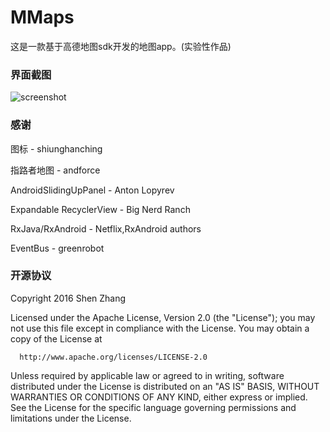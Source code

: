 # MMaps
这是一款基于高德地图sdk开发的地图app。(实验性作品)

### 界面截图
![screenshot](https://github.com/shenm233/Mmaps/blob/master/screenshots/0.png)

### 感谢
图标 - shiunghanching

指路者地图 - andforce

AndroidSlidingUpPanel - Anton Lopyrev

Expandable RecyclerView - Big Nerd Ranch

RxJava/RxAndroid - Netflix,RxAndroid authors

EventBus - greenrobot

### 开源协议
 Copyright 2016 Shen Zhang

  Licensed under the Apache License, Version 2.0 (the "License");
  you may not use this file except in compliance with the License.
  You may obtain a copy of the License at
 
      http://www.apache.org/licenses/LICENSE-2.0
 
  Unless required by applicable law or agreed to in writing, software
  distributed under the License is distributed on an "AS IS" BASIS,
  WITHOUT WARRANTIES OR CONDITIONS OF ANY KIND, either express or implied.
  See the License for the specific language governing permissions and
  limitations under the License.
